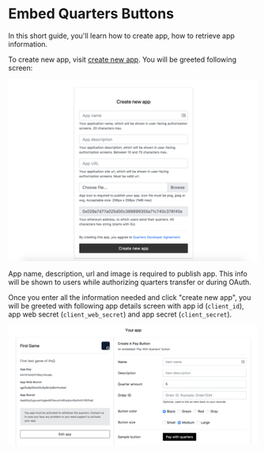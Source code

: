 # Embed Quarters Buttons

In this short guide, you'll learn how to create app, how to retrieve app information.

To create new app, visit [create new app](https://dev.pocketfulofquarters.com/apps/new). You will be greeted following screen:

![Create app](../img/create-app.png)

App name, description, url and image is required to publish app. This info will be shown to users while authorizing quarters transfer or during OAuth.

Once you enter all the information needed and click "create new app", you will be greeted with following app details screen with app id (`client_id`), app web secret (`client_web_secret`) and app secret (`client_secret`).

![Create app](../img/edit-app.png)
